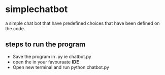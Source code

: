# simplechatbot
a simple chat bot that have predefined choices that have been defined on the code.
## steps to run the program
- Save the program in .py ie chatbot.py
- open the in your favouraate **IDE** 
- Open new terminal and run python chatbot.py 
